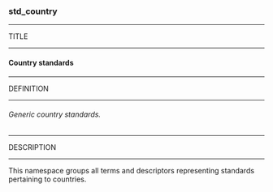 ### std_country



------
TITLE

------

#### Country standards



------
DEFINITION

------

###### Generic country standards.



------
DESCRIPTION

------

This namespace groups all terms and descriptors representing standards pertaining to countries.